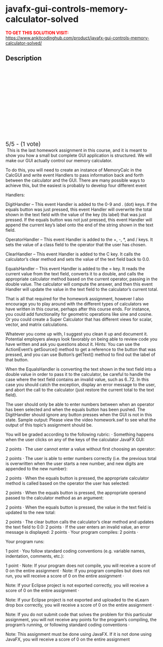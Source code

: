 # javafx-gui-controls-memory-calculator-solved



**<span style='color:red'>TO GET THIS SOLUTION VISIT:</span>** https://www.ankitcodinghub.com/product/javafx-gui-controls-memory-calculator-solved/

<h2>Description</h2>



<div class="kk-star-ratings kksr-auto kksr-align-center kksr-valign-top" data-payload="{&quot;align&quot;:&quot;center&quot;,&quot;id&quot;:&quot;10300&quot;,&quot;slug&quot;:&quot;default&quot;,&quot;valign&quot;:&quot;top&quot;,&quot;ignore&quot;:&quot;&quot;,&quot;reference&quot;:&quot;auto&quot;,&quot;class&quot;:&quot;&quot;,&quot;count&quot;:&quot;1&quot;,&quot;legendonly&quot;:&quot;&quot;,&quot;readonly&quot;:&quot;&quot;,&quot;score&quot;:&quot;5&quot;,&quot;starsonly&quot;:&quot;&quot;,&quot;best&quot;:&quot;5&quot;,&quot;gap&quot;:&quot;4&quot;,&quot;greet&quot;:&quot;Rate this product&quot;,&quot;legend&quot;:&quot;5\/5 - (1 vote)&quot;,&quot;size&quot;:&quot;24&quot;,&quot;title&quot;:&quot;JavaFX GUI Controls Memory Calculator Solved&quot;,&quot;width&quot;:&quot;138&quot;,&quot;_legend&quot;:&quot;{score}\/{best} - ({count} {votes})&quot;,&quot;font_factor&quot;:&quot;1.25&quot;}">
            
<div class="kksr-stars">
    
<div class="kksr-stars-inactive">
            <div class="kksr-star" data-star="1" style="padding-right: 4px">
            

<div class="kksr-icon" style="width: 24px; height: 24px;"></div>
        </div>
            <div class="kksr-star" data-star="2" style="padding-right: 4px">
            

<div class="kksr-icon" style="width: 24px; height: 24px;"></div>
        </div>
            <div class="kksr-star" data-star="3" style="padding-right: 4px">
            

<div class="kksr-icon" style="width: 24px; height: 24px;"></div>
        </div>
            <div class="kksr-star" data-star="4" style="padding-right: 4px">
            

<div class="kksr-icon" style="width: 24px; height: 24px;"></div>
        </div>
            <div class="kksr-star" data-star="5" style="padding-right: 4px">
            

<div class="kksr-icon" style="width: 24px; height: 24px;"></div>
        </div>
    </div>
    
<div class="kksr-stars-active" style="width: 138px;">
            <div class="kksr-star" style="padding-right: 4px">
            

<div class="kksr-icon" style="width: 24px; height: 24px;"></div>
        </div>
            <div class="kksr-star" style="padding-right: 4px">
            

<div class="kksr-icon" style="width: 24px; height: 24px;"></div>
        </div>
            <div class="kksr-star" style="padding-right: 4px">
            

<div class="kksr-icon" style="width: 24px; height: 24px;"></div>
        </div>
            <div class="kksr-star" style="padding-right: 4px">
            

<div class="kksr-icon" style="width: 24px; height: 24px;"></div>
        </div>
            <div class="kksr-star" style="padding-right: 4px">
            

<div class="kksr-icon" style="width: 24px; height: 24px;"></div>
        </div>
    </div>
</div>
                

<div class="kksr-legend" style="font-size: 19.2px;">
            5/5 - (1 vote)    </div>
    </div>
<div class="product-description">
&nbsp;This is the last homework assignment in this course, and it is meant to show you how a small but complete GUI application is structured. We will make our GUI actually control our memory calculator.

To do this, you will need to create an instance of MemoryCalc in the CalcGUI and write event Handlers to pass information back and forth between the calculator and the GUI. There are many possible ways to achieve this, but the easiest is probably to develop four different event

Handlers:

DigitHandler – This event Handler is added to the 0-9 and . (dot) keys. If the equals button was just pressed, this event Handler will overwrite the total shown in the text field with the value of the key (its label) that was just pressed. If the equals button was not just pressed, this event Handler will append the current key’s label onto the end of the string shown in the text field.

OperatorHandler – This event Handler is added to the +, -, *, and / keys. It sets the value of a class field to the operator that the user has chosen.

ClearHandler – This event Handler is added to the C key. It calls the calculator’s clear method and sets the value of the text field back to 0.0.

EqualsHandler – This event Handler is added to the = key. It reads the current value from the text field, converts it to a double, and calls the appropriate calculator method based on the current operator, passing in the double value. The calculator will compute the answer, and then this event Handler will update the value in the text field to the calculator’s current total.

That is all that required for the homework assignment, however I also encourage you to play around with the different types of calculators we have written in this course, perhaps after this course ends. For instance, you could add functionality for geometric operations like sine and cosine. Or you could create a Super Calculator that has different views for scalar, vector, and matrix calculations.

Whatever you come up with, I suggest you clean it up and document it. Potential employers always look favorably on being able to review code you have written and ask you questions about it. Hints: You can use the ActionEvent’s getSource() method to get a reference to the button that was pressed, and you can use Button’s getText() method to find out the label of that button.

When the EqualsHandler is converting the text shown in the text field into a double value in order to pass it to the calculator, be careful to handle the case where the text field contains an invalid value, such as 6..72. In this case you should catch the exception, display an error message to the user, and abort the call to the calculator (just restore the current total to the text field).

The user should only be able to enter numbers between when an operator has been selected and when the equals button has been pushed. The DigitHandler should ignore any button presses when the GUI is not in this state. Sample output: Please view the video homework.swf to see what the output of this topic’s assignment should be.

You will be graded according to the following rubric: · Something happens when the user clicks on any of the keys of the calculator JavaFX GUI:

2 points · The user cannot enter a value without first choosing an operator:

2 points · The user is able to enter numbers correctly (i.e. the previous total is overwritten when the user starts a new number, and new digits are appended to the new number):

2 points · When the equals button is pressed, the appropriate calculator method is called based on the operator the user has selected:

2 points · When the equals button is pressed, the appropriate operand passed to the calculator method as an argument:

2 points · When the equals button is pressed, the value in the text field is updated to the new total:

2 points · The clear button calls the calculator’s clear method and updates the text field to 0.0: 2 points · If the user enters an invalid value, an error message is displayed: 2 points · Your program compiles: 2 points ·

Your program runs:

1 point · You follow standard coding conventions (e.g. variable names, indentation, comments, etc.):

1 point · Note: If your program does not compile, you will receive a score of 0 on the entire assignment · Note: If you program compiles but does not run, you will receive a score of 0 on the entire assignment ·

Note: If your Eclipse project is not exported correctly, you will receive a score of 0 on the entire assignment ·

Note: If your Eclipse project is not exported and uploaded to the eLearn drop box correctly, you will receive a score of 0 on the entire assignment ·

Note: If you do not submit code that solves the problem for this particular assignment, you will not receive any points for the program’s compiling, the program’s running, or following standard coding conventions ·

Note: This assignment must be done using JavaFX. If it is not done using JavaFX, you will receive a score of 0 on the entire assignment

</div>
